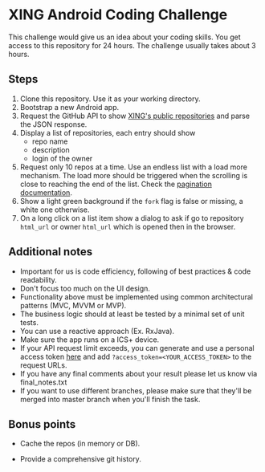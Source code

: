 XING Android Coding Challenge
=============================

This challenge would give us an idea about your coding skills. You get access to this 
repository for 24 hours. The challenge usually takes about 3 hours.


Steps
-----
1. Clone this repository. Use it as your working directory.
2. Bootstrap a new Android app.
3. Request the GitHub API to show [XING's public repositories][1] and parse the JSON
   response.
4. Display a list of repositories, each entry should show
    - repo name
    - description
    - login of the owner
5. Request only 10 repos at a time. Use an endless list with a load more mechanism. The
   load more should be triggered when the scrolling is close to reaching the end of the
list. Check the [pagination documentation][2].
6. Show a light green background if the `fork` flag is false or missing, a white one
   otherwise.
7. On a long click on a list item show a dialog to ask if go to repository `html_url` or
   owner `html_url` which is opened then in the browser.


Additional notes
----------------
- Important for us is code efficiency, following of best practices & code readability.
- Don't focus too much on the UI design.
- Functionality above must be implemented using common architectural patterns (MVC, MVVM or MVP).
- The business logic should at least be tested by a minimal set of unit tests.
- You can use a reactive approach (Ex. RxJava).
- Make sure the app runs on a ICS+ device.
- If your API request limit exceeds, you can generate and use a personal access token
  [here](https://github.com/settings/applications) and add
`?access_token=<YOUR_ACCESS_TOKEN>` to the request URLs.
- If you have any final comments about your result please let us know via final_notes.txt
- If you want to use different branches, please make sure that they'll be merged into master branch when you'll finish the task.


Bonus points
------------
- Cache the repos (in memory or DB).
- Provide a comprehensive git history.

  [1]: https://api.github.com/users/xing/repos
  [2]: https://developer.github.com/v3/#pagination
